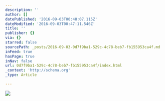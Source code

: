 ```yaml
---
description: ''
author: []
datePublished: '2016-09-03T00:48:07.115Z'
dateModified: '2016-09-03T00:47:11.546Z'
title: ''
publisher: {}
via: {}
starred: false
sourcePath: _posts/2016-09-03-0d7f9ba1-529c-4c78-beb7-fb155953ca4f.md
inFeed: true
hasPage: true
inNav: false
url: 0d7f9ba1-529c-4c78-beb7-fb155953ca4f/index.html
_context: 'http://schema.org'
_type: Article

---
```

![](https://the-grid-user-content.s3-us-west-2.amazonaws.com/1c274af7-1e6f-43ab-9c84-888fa8c97b18.jpg)